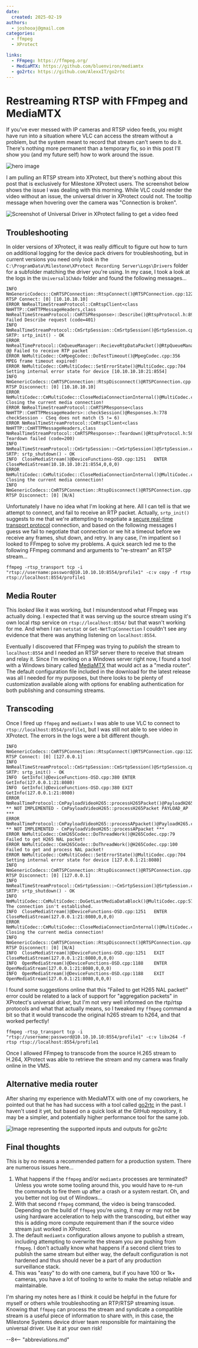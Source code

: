 ```yaml
---
date:
  created: 2025-02-19
authors:
  - joshooaj@gmail.com
categories:
  - ffmpeg
  - XProtect

links:
  - FFmpeg: https://ffmpeg.org/
  - MediaMTX: https://github.com/bluenviron/mediamtx
  - go2rtc: https://github.com/AlexxIT/go2rtc
---
```


# Restreaming RTSP with FFmpeg and MediaMTX

If you've ever messed with IP cameras and RTSP video feeds, you might have run into a situation where VLC can access
the stream without a problem, but the system meant to record that stream can't seem to do it. There's nothing more
permanent than a temporary fix, so in this post I'll show you (and my future self) how to work around the issue.

![hero image](../../../assets/images/universal-driver-working.png)

<!-- more -->

I am pulling an RTSP stream into XProtect, but there's nothing about this post that is exclusively for Milestone
XProtect users. The screenshot below shows the issue I was dealing with this morning. While VLC could render the video
without an issue, the universal driver in XProtect could not. The tooltip message when hovering over the camera was
"Connection is broken".

![Screenshot of Universal Driver in XProtect failing to get a video feed](universal-driver-notworking.png)

## Troubleshooting

In older versions of XProtect, it was really difficult to figure out how to turn on additional logging for the device
pack drivers for troubleshooting, but in current versions you need only look in the `C:\ProgramData\Milestone\XProtect Recording Server\Logs\Drivers`
folder for a subfolder matching the driver you're using. In my case, I took a look at the logs in the `Universal1ChAdv`
folder and found the following messages...

```plaintext title="Universal1ChAdv.log"
INFO  NmGenericCodecs::CmRTSPConnection::RtspConnect()@RTSPConnection.cpp:122	RTSP Connect: [0] [10.10.10.10]
ERROR NmRealTimeStreamProtocol::CmRtspClient<class NmHTTP::CmHTTPMessageHeaders,class NmRealTimeStreamProtocol::CmRTSPResponse>::Describe()@RtspProtocol.h:890	Failed Describe request (code=401)
INFO  NmRealTimeStreamProtocol::CmSrtpSession::CmSrtpSession()@SrtpSession.cpp:29	SRTP: srtp_init() - OK
ERROR NmRealTimeProtocol::CmQueueManager::RecieveRtpDataPacket()@RtpQueueManager.cpp:116	@@ Failed to receive RTP packet
ERROR NmMultiCodec::CmMpegCodec::DoTestTimeout()@MpegCodec.cpp:356	MPEG frame timeout expired!
ERROR NmMultiCodec::CmMultiCodec::SetErrorState()@MultiCodec.cpp:704	Setting internal error state for device [10.10.10.10:21:8554]
INFO  NmGenericCodecs::CmRTSPConnection::RtspDisconnect()@RTSPConnection.cpp:737	RTSP Disconnect: [0] [10.10.10.10]
ERROR NmMultiCodec::CmMultiCodec::CloseMediaConnectionInternal()@MultiCodec.cpp:517	Closing the current media connection!
ERROR NmRealTimeStreamProtocol::CmRTSPResponse<class NmHTTP::CmHTTPMessageHeaders>::checkSession()@Responses.h:778	checkSession - CSeq does not match (5 != 6)
ERROR NmRealTimeStreamProtocol::CmRtspClient<class NmHTTP::CmHTTPMessageHeaders,class NmRealTimeStreamProtocol::CmRTSPResponse>::Teardown()@RtspProtocol.h:587	Teardown failed (code=200)
INFO  NmRealTimeStreamProtocol::CmSrtpSession::~CmSrtpSession()@SrtpSession.cpp:53	SRTP: srtp_shutdown() - OK
INFO  CloseMediaStream()@DeviceFunctions-OSD.cpp:1251	ENTER CloseMediaStream(10.10.10.10:21:8554,0,0,0)
ERROR NmMultiCodec::CmMultiCodec::CloseMediaConnectionInternal()@MultiCodec.cpp:517	Closing the current media connection!
INFO  NmGenericCodecs::CmRTSPConnection::RtspDisconnect()@RTSPConnection.cpp:737	RTSP Disconnect: [0] [N/A]
```

Unfortunately I have no idea what I'm looking at here. All I can tell is that we attempt to connect, and fail to receive
an RTP packet. Actually, `srtp_init()` suggests to me that we're attempting to negotiate a [secure real-time transport protocol](https://en.wikipedia.org/wiki/Secure_Real-time_Transport_Protocol)
connection, and based on the following messages I guess we fail to negotiate that connection or we hit a timeout before
we receive any frames, shut down, and retry. In any case, I'm impatient so I looked to FFmpeg to solve my problems. A
quick search led me to the following FFmpeg command and arguments to "re-stream" an RTSP stream...

```plaintext title="Using FFmpeg to syndicate an RTSP feed without transcoding"
ffmpeg -rtsp_transport tcp -i "rtsp://username:password@10.10.10.10:8554/profile1" -c:v copy -f rtsp rtsp://localhost:8554/profile1
```

## Media Router

This _looked_ like it was working, but I misunderstood what FFmpeg was actually doing. I expected that it was serving up
the source stream using it's own local rtsp service on `rtsp://localhost:8554/` but that wasn't working for me. And when
I ran `netstat` or `Get-NetTcpConnection` I couldn't see any evidence that there was anything listening on `localhost:8554`.

Eventually I discovered that FFmpeg was trying to _publish_ the stream to `localhost:8554` and I needed an RTSP server
there to receive that stream and relay it. Since I'm working on a Windows server right now, I found a tool with a
Windows binary called [MediaMTX](https://github.com/bluenviron/mediamtx) that would act as a "media router". The default
configuration file included in the download for the latest release was all I needed for my purposes, but there looks to
be plenty of customization available along with options for enabling authentication for both publishing and consuming
streams.

## Transcoding

Once I fired up `ffmpeg` and `mediamtx` I was able to use VLC to connect to `rtsp://localhost:8554/profile1`, but I
was still not able to see video in XProtect. The errors in the logs were a bit different though.

```plaintext title="Universal1ChAdv.log"
INFO  NmGenericCodecs::CmRTSPConnection::RtspConnect()@RTSPConnection.cpp:122	RTSP Connect: [0] [127.0.0.1]
INFO  NmRealTimeStreamProtocol::CmSrtpSession::CmSrtpSession()@SrtpSession.cpp:29	SRTP: srtp_init() - OK
INFO  GetInfo()@DeviceFunctions-OSD.cpp:380	ENTER GetInfo(127.0.0.1:21:8080)
INFO  GetInfo()@DeviceFunctions-OSD.cpp:380	EXIT GetInfo(127.0.0.1:21:8080)
ERROR NmRealTimeProtocol::CmPayloadVideoH265::processH265Packet()@PayloadH265.cpp:175	** NOT IMPLEMENTED - CmPayloadVideoH265::processH265Packet PAYLOAD_AP ***
ERROR NmRealTimeProtocol::CmPayloadVideoH265::processAPpacket()@PayloadH265.cpp:131	** NOT IMPLEMENTED - CmPayloadVideoH265::processAPpacket ***
ERROR NmMultiCodec::CmH265Codec::DoThreadWork()@H265Codec.cpp:79	Failed to get H265 NAL packet!
ERROR NmMultiCodec::CmH265Codec::DoThreadWork()@H265Codec.cpp:100	Failed to get and process NAL packet!
ERROR NmMultiCodec::CmMultiCodec::SetErrorState()@MultiCodec.cpp:704	Setting internal error state for device [127.0.0.1:21:8080]
INFO  NmGenericCodecs::CmRTSPConnection::RtspDisconnect()@RTSPConnection.cpp:737	RTSP Disconnect: [0] [127.0.0.1]
INFO  NmRealTimeStreamProtocol::CmSrtpSession::~CmSrtpSession()@SrtpSession.cpp:53	SRTP: srtp_shutdown() - OK
INFO  NmMultiCodec::CmMultiCodec::DoGetLastMediaDataBlock()@MultiCodec.cpp:579	The connection isn't established.
INFO  CloseMediaStream()@DeviceFunctions-OSD.cpp:1251	ENTER CloseMediaStream(127.0.0.1:21:8080,0,0,0)
ERROR NmMultiCodec::CmMultiCodec::CloseMediaConnectionInternal()@MultiCodec.cpp:517	Closing the current media connection!
INFO  NmGenericCodecs::CmRTSPConnection::RtspDisconnect()@RTSPConnection.cpp:737	RTSP Disconnect: [0] [N/A]
INFO  CloseMediaStream()@DeviceFunctions-OSD.cpp:1251	EXIT CloseMediaStream(127.0.0.1:21:8080,0,0,0)
INFO  OpenMediaStream()@DeviceFunctions-OSD.cpp:1188	ENTER OpenMediaStream(127.0.0.1:21:8080,0,0,0)
INFO  OpenMediaStream()@DeviceFunctions-OSD.cpp:1188	EXIT OpenMediaStream(127.0.0.1:21:8080,0,0,0)
```

I found some suggestions online that this "Failed to get H265 NAL packet!" error could be related to a lack of support
for "aggregation packets" in XProtect's universal driver, but I'm not very well informed on the rtp/rtsp protocols and
what that actually means, so I tweaked my `ffmpeg` command a bit so that it would transcode the original h265 stream to
h264, and that worked perfectly!

```plaintext title="Using FFmpeg to syndicate an RTSP feed with transcoding"
ffmpeg -rtsp_transport tcp -i "rtsp://username:password@10.10.10.10:8554/profile1" -c:v libx264 -f rtsp rtsp://localhost:8554/profile1
```

Once I allowed FFmpeg to transcode from the source H.265 stream to H.264, XProtect was able to retrieve the stream and
my camera was finally online in the VMS.

## Alternative media router

After sharing my experience with MediaMTX with one of my coworkers, he pointed out that he has had success with a tool
called [go2rtc](https://github.com/AlexxIT/go2rtc) in the past. I haven't used it yet, but based on a quick look at the
GitHub repository, it may be a simpler, and potentially higher performance tool for the same job.

![Image representing the supported inputs and outputs for go2rtc](./go2rtc.png)

## Final thoughts

This is by no means a recommended pattern for a production system. There are numerous issues here...

1. What happens if the `ffmpeg` and/or `mediamtx` processes are terminated? Unless you wrote some tooling around this,
   you would have to re-run the commands to fire them up after a crash or a system restart. Oh, and you better not log
   out of Windows...
2. With that second `ffmpeg` command, the video is being transcoded. Depending on the build of `ffmpeg` you're using,
   it may or may not be using hardware acceleration to help with the transcoding, but either way this is adding more
   compute requirement than if the source video stream just worked in XProtect.
3. The default `mediamtx` configuration allows anyone to publish a stream, including attempting to overwrite the stream
   you are pushing from `ffmpeg`. I don't actually know what happens if a second client tries to publish the same stream
   but either way, the default configuration is not hardened and thus should never be a part of any production
   surveillance stack.
4. This was "easy" to do with one camera, but if you have 100 or 1k+ cameras, you have a lot of tooling to write to
   make the setup reliable and maintainable.

I'm sharing my notes here as I think it could be helpful in the future for myself or others while troubleshooting an
RTP/RTSP streaming issue. Knowing that `ffmpeg` can process the stream and syndicate a compatible stream is a useful
piece of information to share with, in this case, the Milestone Systems device driver team responsible for maintaining
the universal driver. Use it at your own risk!

--8<-- "abbreviations.md"
